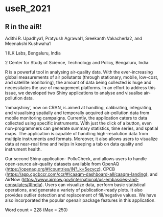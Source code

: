 # useR_2021

## R in the aiR!

Adithi R. Upadhya1, Pratyush Agrawal1, Sreekanth Vakacherla2, and Meenakshi Kushwaha1 

1 ILK Labs, Bengaluru, India 

2 Center for Study of Science, Technology and Policy, Bengaluru, India

R is a powerful tool in analysing air-quality data. With the ever-increasing global measurements of air pollutants (through stationary, mobile, low-cost, and satellite monitoring), the amount of data being collected is huge and necessitates the use of management platforms. In an effort to address this issue, we developed two Shiny applications to analyse and visualise air-pollution data. 

‘mmaqshiny’, now on CRAN, is aimed at handling, calibrating, integrating, and visualising spatially and temporally acquired air-pollution data from mobile monitoring campaigns. Currently, the application caters to data collected using specific instruments. With just the click of a button, even non-programmers can generate summary statistics, time series, and spatial maps. The application is capable of handling high-resolution data from multiple instruments and formats. Moreover, it also allows users to visualize data at near-real time and helps in keeping a tab on data quality and instrument health. 

Our second Shiny application- PolluCheck, and allows users to handle open-source air-quality datasets available from OpenAQ (https://openaq.org/#/countries/IN?_k=5ecycz), CPCB (https://app.cpcbccr.com/ccr/#/caaqm-dashboard-all/caaqm-landing), and AirNow (https://www.airnow.gov/international/us-embassies-and-consulates/#India). Users can visualize data, perform basic statistical operations, and generate a variety of publication-ready plots. It also provides outlier detection and replacement of fill/negative values. We have also incorporated the popular openair package features in this application. 

 Word count = 228 (Max = 250)

